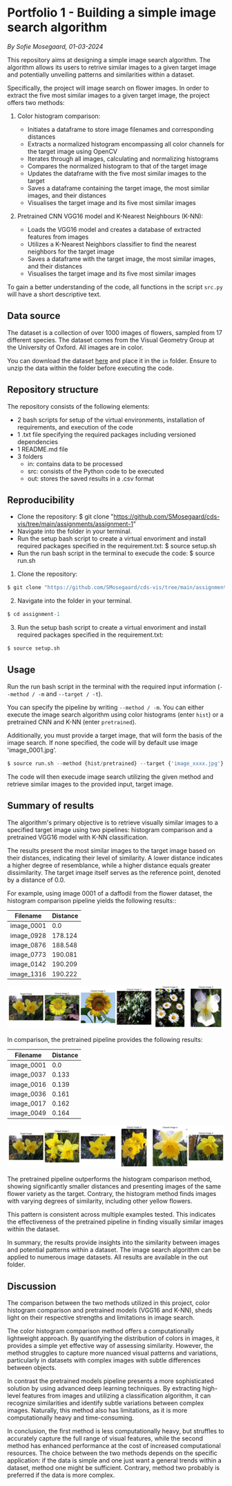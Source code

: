 # Portfolio 1 - Building a simple image search algorithm
*By Sofie Mosegaard, 01-03-2024*

This repository aims at designing a simple image search algorithm. The algorithm allows its users to retrive similar images to a given target image and potentially unveiling patterns and similarities within a dataset.

Specifically, the project will image search on flower images. In order to extract the five most similar images to a given target image, the project offers two methods:

1. Color histogram comparison:
    - Initiates a dataframe to store image filenames and corresponding distances
    - Extracts a normalized histogram encompassing all color channels for the target image using OpenCV
    - Iterates through all images, calculating and normalizing histograms
    - Compares the normalized histogram to that of the target image
    - Updates the dataframe with the five most similar images to the target
    - Saves a dataframe containing the target image, the most similar images, and their distances
    - Visualises the target image and its five most similar images

2. Pretrained CNN VGG16 model and K-Nearest Neighbours (K-NN):
    - Loads the VGG16 model and creates a database of extracted features from images
    - Utilizes a K-Nearest Neighbors classifier to find the nearest neighbors for the target image
    - Saves a dataframe with the target image, the most similar images, and their distances
    - Visualises the target image and its five most similar images

To gain a better understanding of the code, all functions in the script ```src.py``` will have a short descriptive text.

## Data source

The dataset is a collection of over 1000 images of flowers, sampled from 17 different species. The dataset comes from the Visual Geometry Group at the University of Oxford. All images are in color.

You can download the dataset [here](https://www.robots.ox.ac.uk/~vgg/data/flowers/17/) and place it in the ```in``` folder. Ensure to unzip the data within the folder before executing the code.

## Repository structure

The repository consists of the following elements:

- 2 bash scripts for setup of the virtual environments, installation of requirements, and execution of the code
- 1 .txt file specifying the required packages including versioned dependencies
- 1 README.md file
- 3 folders
    - in: contains data to be processed
    - src: consists of the Python code to be executed
    - out: stores the saved results in a .csv format

## Reproducibility 

-   Clone the repository: $ git clone "https://github.com/SMosegaard/cds-vis/tree/main/assignments/assignment-1"
-   Navigate into the folder in your terminal.
-   Run the setup bash script to create a virtual envoriment and install required packages specified in the requirement.txt: $ source setup.sh
-   Run the run bash script in the terminal to execude the code: $ source run.sh

1.   Clone the repository:
```python
$ git clone "https://github.com/SMosegaard/cds-vis/tree/main/assignments/assignment-1"
```
2.  Navigate into the folder in your terminal.
```python
$ cd assignment-1
```
3.  Run the setup bash script to create a virtual envoriment and install required packages specified in the requirement.txt:
```python
$ source setup.sh
```

## Usage

Run the run bash script in the terminal with the required input information (```--method / -m``` and ```--target / -t```). 

You can specify the pipeline by writing ```--method / -m```. You can either execute the image search algorithm using color histograms (enter ```hist```) or a pretrained CNN and K-NN (enter ```pretrained```).

Additionally, you must provide a target image, that will form the basis of the image search. If none specified, the code will by default use image 'image_0001.jpg'.

```python
$ source run.sh --method {hist/pretrained} --target {'image_xxxx.jpg'}
```
The code will then execude image search utilizing the given method and retrieve similar images to the provided input, target image.

## Summary of results

The algorithm's primary objective is to retrieve visually similar images to a specified target image using two pipelines: histogram comparison and a pretrained VGG16 model with K-NN classification.
 
The results present the most similar images to the target image based on their distances, indicating their level of similarity. A lower distance indicates a higher degree of resemblance, while a higher distance equals greater dissimilarity. The target image itself serves as the reference point, denoted by a distance of 0.0.

For example, using image 0001 of a daffodil from the flower dataset, the histogram comparison pipeline yields the following results::

|Filename|Distance
|---|---|
|image_0001|0.0|
|image_0928|178.124|
|image_0876|188.548|
|image_0773|190.081|
|image_0142|190.209|
|image_1316|190.222|

![Visualisation of results for the histogram pipeline](https://github.com/SMosegaard/cds-vis/blob/main/assignments/assignment-1/out/target_closest_0001_hist.png)

In comparison, the pretrained pipeline provides the following results:

|Filename|Distance
|---|---|
|image_0001|0.0|
|image_0037|0.133|
|image_0016|0.139|
|image_0036|0.161|
|image_0017|0.162|
|image_0049|0.164|

![Visualisation of results for the pretrained pipeline](https://github.com/SMosegaard/cds-vis/blob/main/assignments/assignment-1/out/target_closest_0001_pretrained.png)

The pretrained pipeline outperforms the histogram comparison method, showing significantly smaller distances and presenting images of the same flower variety as the target. Contrary, the histogram method finds images with varying degrees of similarity, including other yellow flowers.

This pattern is consistent across multiple examples tested. This indicates the effectiveness of the pretrained pipeline in finding visually similar images within the dataset.

In summary, the results provide insights into the similarity between images and potential patterns within a dataset. The image search algorithm can be applied to numerous image datasets. All results are available in the out folder.

## Discussion

The comparison between the two methods utilized in this project, color histogram comparison and pretrained models (VGG16 and K-NN), sheds light on their respective strengths and limitations in image search.

The color histogram comparison method offers a computationally lightweight approach. By quantifying the distribution of colors in images, it provides a simple yet effective way of assessing similarity. However, the method struggles to capture more nuanced visual patterns and variations, particularly in datasets with complex images with subtle differences between objects.

In contrast the pretrained models pipeline presents a more sophisticated solution by using advanced deep learning techniques. By extracting high-level features from images and utilizing a classification algorithm, it can recognize similarities and identify subtle variations between complex images. Naturally, this method also has limitations, as it is more computationally heavy and time-consuming.

In conclusion, the first method is less computationally heavy, but struffles to accurately capture the full range of visual features, while the second method has enhanced performance at the cost of increased computational resources. The choice between the two methods depends on the specific application: if the data is simple and one just want a general trends within a dataset, method one might be sufficient. Contrary, method two probably is preferred if the data is more complex.
